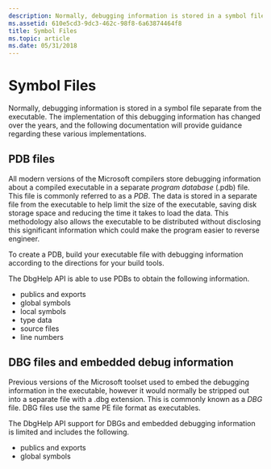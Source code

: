 ```yaml
---
description: Normally, debugging information is stored in a symbol file separate from the executable.
ms.assetid: 610e5cd3-9dc3-462c-98f8-6a63874464f8
title: Symbol Files
ms.topic: article
ms.date: 05/31/2018
---
```


# Symbol Files

Normally, debugging information is stored in a symbol file separate from the executable. The implementation of this debugging information has changed over the years, and the following documentation will provide guidance regarding these various implementations.

## PDB files

All modern versions of the Microsoft compilers store debugging information about a compiled executable in a separate *program database* (.pdb) file. This file is commonly referred to as a *PDB*. The data is stored in a separate file from the executable to help limit the size of the executable, saving disk storage space and reducing the time it takes to load the data. This methodology also allows the executable to be distributed without disclosing this significant information which could make the program easier to reverse engineer.

To create a PDB, build your executable file with debugging information according to the directions for your build tools.

The DbgHelp API is able to use PDBs to obtain the following information.

-   publics and exports
-   global symbols
-   local symbols
-   type data
-   source files
-   line numbers

## DBG files and embedded debug information

Previous versions of the Microsoft toolset used to embed the debugging information in the executable, however it would normally be stripped out into a separate file with a .dbg extension. This is commonly known as a *DBG* file. DBG files use the same PE file format as executables.

The DbgHelp API support for DBGs and embedded debugging information is limited and includes the following.

-   publics and exports
-   global symbols

 

 



